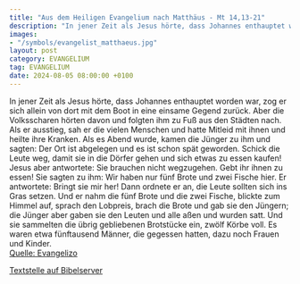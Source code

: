 ```yaml
---
title: "Aus dem Heiligen Evangelium nach Matthäus - Mt 14,13-21"
description: "In jener Zeit als Jesus hörte, dass Johannes enthauptet worden war, zog er sich allein von dort mit dem Boot in eine einsame Gegend zurück. Aber die Volksscharen hörten davon und folgten ihm zu Fuß aus den Städten nach. Als er ausstieg, sah er die vielen Menschen und hatte Mitlei...."
images:
- "/symbols/evangelist_matthaeus.jpg"
layout: post
category: EVANGELIUM
tag: EVANGELIUM
date: 2024-08-05 08:00:00 +0100
---
```

In jener Zeit als Jesus hörte, dass Johannes enthauptet worden war, zog er sich allein von dort mit dem Boot in eine einsame Gegend zurück. Aber die Volksscharen hörten davon und folgten ihm zu Fuß aus den Städten nach.
Als er ausstieg, sah er die vielen Menschen und hatte Mitleid mit ihnen und heilte ihre Kranken.<!--more-->
Als es Abend wurde, kamen die Jünger zu ihm und sagten: Der Ort ist abgelegen und es ist schon spät geworden. Schick die Leute weg, damit sie in die Dörfer gehen und sich etwas zu essen kaufen!
Jesus aber antwortete: Sie brauchen nicht wegzugehen. Gebt ihr ihnen zu essen!
Sie sagten zu ihm: Wir haben nur fünf Brote und zwei Fische hier.
Er antwortete: Bringt sie mir her!
Dann ordnete er an, die Leute sollten sich ins Gras setzen. Und er nahm die fünf Brote und die zwei Fische, blickte zum Himmel auf, sprach den Lobpreis, brach die Brote und gab sie den Jüngern; die Jünger aber gaben sie den Leuten
und alle aßen und wurden satt. Und sie sammelten die übrig gebliebenen Brotstücke ein, zwölf Körbe voll.
Es waren etwa fünftausend Männer, die gegessen hatten, dazu noch Frauen und Kinder.<br>
[Quelle: Evangelizo](https://evangeliumtagfuertag.org/DE/gospel)

[Textstelle auf Bibelserver](https://www.bibleserver.com/EU/Matthäus14,13-21)

